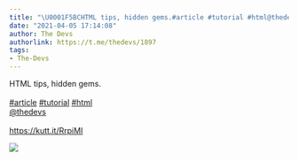 ```yaml
---
title: "\U0001F5BCHTML tips, hidden gems.#article #tutorial #html@thedevshttps://kutt.it/RrpiMI"
date: "2021-04-05 17:14:08"
author: The Devs
authorlink: https://t.me/thedevs/1897
tags:
- The-Devs
---
```

<p>HTML tips, hidden gems.<br><br><a href="https://t.me/thedevs/1897?q=%23article">#article</a> <a href="https://t.me/thedevs/1897?q=%23tutorial">#tutorial</a> <a href="https://t.me/thedevs/1897?q=%23html">#html</a><br><a href="https://t.me/thedevs" target="_blank">@thedevs</a><br><br><a href="https://kutt.it/RrpiMI" target="_blank" rel="noopener">https://kutt.it/RrpiMI</a></p><img src="https://cdn4.telesco.pe/file/egxuG0gBr4UMU1_TWB9FV2SmMydutwFwi-MCjJIzVpJRgCcqpWg-90dXhZoQCmetCvaE_UqzJqPMk6eGgtgAbNjjwlGXk0Ed2dl0vNqoFk_Y0VykOVucZGR4VEse15rk2c0oHuqW12ES0pYE0AJueSCr9Z8-k__6-d3A2Vrxuzj47QGOxAIC48SrvlbfqsiDd7D48PgdoWs0_aDSLvMSa7-JMAUQJXw82EXxiStycZy6vkaDaoE-MZnX7V9-AgDTyqc4F9rNfqV2zPleoRoEYxgnRr9ZJsVD1dmubiTrVTpl1cIuC2z8R9l8vGEzW7LfJQsVrnjxST9gmDuQlrJCaQ.jpg" referrerpolicy="no-referrer">